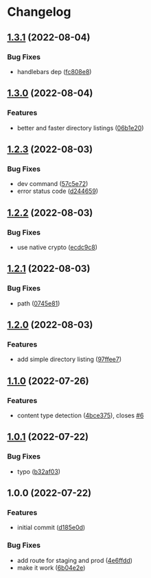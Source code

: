 # Changelog

## [1.3.1](https://github.com/web3-storage/dagula-gateway/compare/v1.3.0...v1.3.1) (2022-08-04)


### Bug Fixes

* handlebars dep ([fc808e8](https://github.com/web3-storage/dagula-gateway/commit/fc808e83fd6412756b4ef5c83722725830bb3477))

## [1.3.0](https://github.com/web3-storage/dagula-gateway/compare/v1.2.3...v1.3.0) (2022-08-04)


### Features

* better and faster directory listings ([06b1e20](https://github.com/web3-storage/dagula-gateway/commit/06b1e20d81f304804052d52912b4dbefc702ae94))

## [1.2.3](https://github.com/web3-storage/dagula-gateway/compare/v1.2.2...v1.2.3) (2022-08-03)


### Bug Fixes

* dev command ([57c5e72](https://github.com/web3-storage/dagula-gateway/commit/57c5e723b866dd791f1717782efab08dd60cc1b8))
* error status code ([d244659](https://github.com/web3-storage/dagula-gateway/commit/d244659026b52dc9debf7c4abad3d96fdd1f0f57))

## [1.2.2](https://github.com/web3-storage/dagula-gateway/compare/v1.2.1...v1.2.2) (2022-08-03)


### Bug Fixes

* use native crypto ([ecdc9c8](https://github.com/web3-storage/dagula-gateway/commit/ecdc9c81c4b434feca2bee9e84c5368b1d7545fb))

## [1.2.1](https://github.com/web3-storage/dagula-gateway/compare/v1.2.0...v1.2.1) (2022-08-03)


### Bug Fixes

* path ([0745e81](https://github.com/web3-storage/dagula-gateway/commit/0745e811e817b817bc5713868652f2337cc4de39))

## [1.2.0](https://github.com/web3-storage/dagula-gateway/compare/v1.1.0...v1.2.0) (2022-08-03)


### Features

* add simple directory listing ([97ffee7](https://github.com/web3-storage/dagula-gateway/commit/97ffee78abd0ac2300a31e1684283e2730e446c2))

## [1.1.0](https://github.com/web3-storage/dagula-gateway/compare/v1.0.1...v1.1.0) (2022-07-26)


### Features

* content type detection ([4bce375](https://github.com/web3-storage/dagula-gateway/commit/4bce37515a43bb3bdaa29a6acb1e295f95795afb)), closes [#6](https://github.com/web3-storage/dagula-gateway/issues/6)

## [1.0.1](https://github.com/web3-storage/dagula-gateway/compare/v1.0.0...v1.0.1) (2022-07-22)


### Bug Fixes

* typo ([b32af03](https://github.com/web3-storage/dagula-gateway/commit/b32af039ae222c2f9aba7f7e362a988b49181cea))

## 1.0.0 (2022-07-22)


### Features

* initial commit ([d185e0d](https://github.com/web3-storage/dagula-gateway/commit/d185e0d1013a4b1b4aa8a4a7a6dd51e61b242d36))


### Bug Fixes

* add route for staging and prod ([4e6ffdd](https://github.com/web3-storage/dagula-gateway/commit/4e6ffdd18eba0185c27bdd900f01243b18db8542))
* make it work ([6b04e2e](https://github.com/web3-storage/dagula-gateway/commit/6b04e2e568bc4d29bb65ba4d253acb2190e3d3c1))

